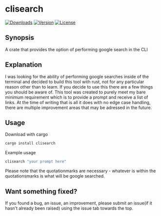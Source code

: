 # clisearch
[![Downloads](https://img.shields.io/crates/d/clisearch.svg?style=flat-square)](https://crates.io/crates/clisearch/)
[![Version](https://img.shields.io/crates/v/clisearch.svg?style=flat-square)](https://crates.io/crates/clisearch/)
[![License](https://img.shields.io/crates/l/clisearch.svg?style=flat-square)](https://crates.io/crates/clisearch/)


## Synopsis
A crate that provides the option of performing google search in the CLI

## Explanation
I was looking for the ability of performing google searches inside of the terminal and decided to build this tool with rust, not for any particular reason other than to learn. If you decide to use this there are a few things you should be aware of. This tool was created to purely meet my bare minimum requirement which is to provide a prompt and receive a list of links. At the time of writing that is all it does with no edge case handling, there are multiple improvement areas that may be adressed in the future.

## Usage
Download with cargo
```bash
cargo install clisearch
```
Example usage
```bash
clisearch "your prompt here"
```
Please note that the quotationmarks are necessary - whatever is within the quotationsmarks is what will be google searched.

## Want something fixed?
If you found a bug, an issue, an improvement, please submit an issue(if it hasn't already been raised) using the issue tab towards the top.
